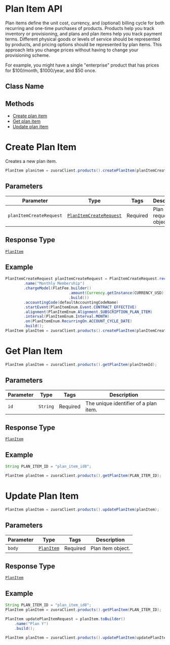 # Plan Item API

Plan items define the unit cost, currency, and (optional) billing cycle for both recurring and one-time purchases of products. Products help you track inventory or provisioning, and plans and plan items help you track payment terms. Different physical goods or levels of service should be represented by products, and pricing options should be represented by plan items. This approach lets you change prices without having to change your provisioning scheme.

For example, you might have a single "enterprise" product that has prices for $100/month, $1000/year, and $50 once.

## Class Name



## Methods

* [Create plan item](/doc/plan-item-api.md#create-plan-item)
* [Get plan item](/doc/plan-item-api.md#get-plan-item)
* [Update plan item](/doc/plan-item-api.md#update-plan-item)



# Create Plan Item

Creates a new plan item.

```java
PlanItem planitem = zuoraClient.products().createPlanItem(planItemCreateRequest);
```

## Parameters

| Parameter | Type | Tags | Description |
|  --- | --- | --- | --- |
| `planItemCreateRequest` | [`PlanItemCreateRequest`](/doc/models/plan-item-create-request.md) | Required | Plan item request object. |

## Response Type

[`PlanItem`](/doc/models/plan-item.md)

## Example

```java
PlanItemCreateRequest planItemCreateRequest = PlanItemCreateRequest.recurringBuilder()
        .name("Monthly Membership")
        .chargeModel(FlatFee.builder()
                            .amount(Currency.getInstance(CURRENCY_USD), 5.00)
                            .build())
        .accountingCode(defaultAccountingCodeName)
        .startEvent(PlanItemEnum.Event.CONTRACT_EFFECTIVE)
        .alignment(PlanItemEnum.Alignment.SUBSCRIPTION_PLAN_ITEM)
        .interval(PlanItemEnum.Interval.MONTH)
        .on(PlanItemEnum.RecurringOn.ACCOUNT_CYCLE_DATE)
        .build();
PlanItem planItem = zuoraClient.products().createPlanItem(planItemCreateRequest);
```


# Get Plan Item

```java
PlanItem planItem = zuoraClient.products().getPlanItem(planItemId);
```

## Parameters

| Parameter | Type | Tags | Description |
|  --- | --- | --- | --- |
| `id` | `String` | Required | The unique identifier of a plan item. |


## Response Type

[`PlanItem`](/doc/models/plan-item.md)


## Example 

```java
String PLAN_ITEM_ID = "plan_item_id8";

PlanItem planItem = zuoraClient.products().getPlanItem(PLAN_ITEM_ID);
```

# Update Plan Item

```java
PlanItem planItem = zuoraClient.products().updatePlanItem(planItem);
```


## Parameters

| Parameter | Type | Tags | Description |
|  --- | --- | --- | --- |
| `body` | [`PlanItem`](/doc/models/plan-item.md) | Required | Plan item object. |


## Response Type

[`PlanItem`](/doc/models/plan-item.md)


## Example 

```java
String PLAN_ITEM_ID = "plan_item_id8";
PlanItem planItem = zuoraClient.products().getPlanItem(PLAN_ITEM_ID);

PlanItem updatePlanItemRequest = planItem.toBuilder()
    .name("Plan Y")
    .build();
    
PlanItem planItem = zuoraClient.products().updatePlanItem(updatePlanItemRequest);
```
